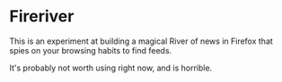 # Fireriver

This is an experiment at building a magical River of news in Firefox that spies
on your browsing habits to find feeds.

It's probably not worth using right now, and is horrible.
